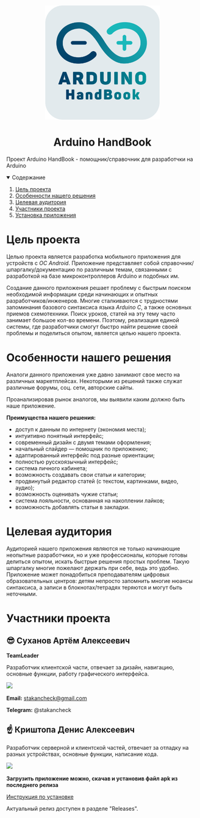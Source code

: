   <p align="center">
  <img src="images/logo.png" width="300">
  <h1 align="center">Arduino HandBook</h3>
    Проект Arduino HandBook - помощник/справочник для разработчки на Arduino
  </p>



<!-- TABLE OF CONTENTS -->
<details open="open">
  <summary>Содержание</summary>
  <ol>
    <li>
      <a href="#цель-проекта">Цель проекта</a>
    </li>
    <li>
      <a href="#особенности-нашего-решения">Особенности нашего решения</a>
    </li>
    <li><a href="#целевая-аудитория">Целевая аудитория</a></li>
    <li><a href="#участники-проекта">Участники проекта</a></li>
    <li><a href="install.md">Установка приложения</a></li>
  </ol>
</details>

# Цель проекта

Целью проекта является разработка мобильного приложения для устройств с *ОС Android*. Приложение представляет собой
справочник/шпаргалку/документацию по различным темам, связанными с разработкой на базе микроконтроллеров Arduino и
подобных им.

Создание данного приложения решает проблему с быстрым поиском необходимой информации среди начинающих и опытных
разработчиков/инженеров. Многие сталкиваются с трудностями запоминания базового синтаксиса языка *Arduino C*, а также
основных приемов схемотехники. Поиск уроков, статей на эту тему часто занимает большое кол-во времени. Поэтому,
реализация единой системы, где разработчики смогут быстро найти решение своей проблемы и поделиться опытом, является
целью нашего проекта.

# Особенности нашего решения

Аналоги данного приложения уже давно занимают свое место на различных маркетплейсах. Некоторыми из решений также служат
различные форумы, соц. сети, авторские сайты.

Проанализировав рынок аналогов, мы выявили каким должно быть наше приложение.

**Преимущества нашего решения:**

- доступ к данным по интернету (экономия места);
- интуитивно понятный интерфейс;
- современный дизайн с двумя темами оформления;
- начальный слайдер — помощник по приложению;
- адаптированный интерфейс под разные ориентации;
- полностью русскоязычный интерфейс;
- система личного кабинета;
- возможность создавать свои статьи и категории;
- продвинутый редактор статей (с текстом, картинками, видео, аудио);
- возможность оценивать чужие статьи;
- система лояльности, основанная на накоплении лайков;
- возможность добавлять статьи в закладки.

# Целевая аудитория

Аудиторией нашего приложения являются не только начинающие неопытные разработчики, но и уже профессионалы, которые
готовы делиться опытом, искать быстрые решения простых проблем. Такую шпаргалку многие пожелают держать при себе, ведь
это удобно. Приложение может понадобиться преподавателям цифровых образовательных центров: детям непросто запомнить
многие нюансы синтаксиса, а записи в блокнотах/тетрадях теряются и могут быть неточными.

# Участники проекта

## 😎 Суханов Артём Алексеевич

**TeamLeader**

Разработчик клиентской части, отвечает за дизайн, навигацию, основные функции, работу графического интерфейса.

<img src="https://github.com/stakancheck/ArduinohandbookData/blob/main/images/Untitled%20(1).png?raw=true" width="200">

**Email:** stakancheck@gmail.com

**Telegram:** @stakancheck

## ☝ Криштопа Денис Алексеевич

Разработчик серверной и клиентской частей, отвечает за отладку на разных устройствах, основные функции, написание кода.

<img src="https://github.com/stakancheck/ArduinohandbookData/blob/main/images/Untitled%20(3).png?raw=true" width="200">

**Загрузить приложение можно, скачав и установив файл apk из последнего релиза**

[Инструкция по установке](install.md)

Актуальный релиз доступен в разделе "Releases".

<!-- MARKDOWN LINKS & IMAGES -->
<!-- https://www.markdownguide.org/basic-syntax/#reference-style-links -->

[shield-version]: https://img.shields.io/github/v/tag/stakancheck/ArduinoHandbookVersion2

[shield-issues-closed]: https://img.shields.io/github/issues-closed/stakancheck/ArduinoHandbookVersion2

[shiled-apk-size]: https://img.shields.io/github/size/stakancheck/ArduinoHandbookVersion2/ArduinoHandbook.apk
